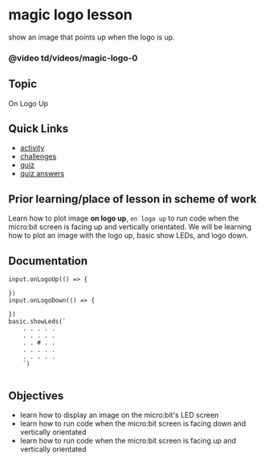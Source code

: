 # magic logo lesson

show an image that points up when the logo is up.

### @video td/videos/magic-logo-0

## Topic

On Logo Up

## Quick Links

* [activity](/microbit/lessons/magic-logo/activity)
* [challenges](/microbit/lessons/magic-logo/challenges)
* [quiz](/microbit/lessons/magic-logo/challenges)
* [quiz answers](/microbit/lessons/magic-logo/challenges)

## Prior learning/place of lesson in scheme of work

Learn how to plot image **on logo up**, `on logo up` to run code when the micro:bit screen is facing up and vertically orientated. We will be learning how to plot an image with the logo up, basic show LEDs, and logo down.

## Documentation
```docs
input.onLogoUp(() => {

})
input.onLogoDown(() => {
    
})
basic.showLeds(`
    . . . . .
    . . . . .
    . . # . .
    . . . . .
    . . . . .
    `)


```

## Objectives

* learn how to display an image on the micro:bit's LED screen
* learn how to run code when the micro:bit screen is facing down and vertically orientated
* learn how to run code when the micro:bit screen is facing up and vertically orientated

